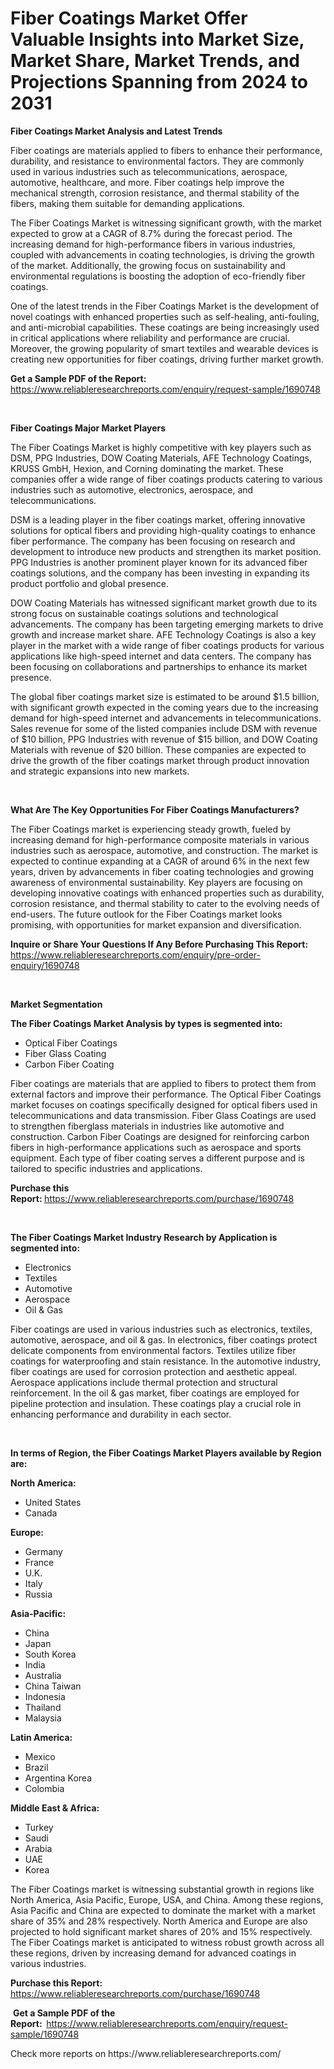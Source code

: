 <p><h1>Fiber Coatings Market Offer Valuable Insights into Market Size, Market Share, Market Trends, and Projections Spanning from 2024 to 2031</h1></p><p><strong>Fiber Coatings Market Analysis and Latest Trends</strong></p>
<p><p>Fiber coatings are materials applied to fibers to enhance their performance, durability, and resistance to environmental factors. They are commonly used in various industries such as telecommunications, aerospace, automotive, healthcare, and more. Fiber coatings help improve the mechanical strength, corrosion resistance, and thermal stability of the fibers, making them suitable for demanding applications.</p><p>The Fiber Coatings Market is witnessing significant growth, with the market expected to grow at a CAGR of 8.7% during the forecast period. The increasing demand for high-performance fibers in various industries, coupled with advancements in coating technologies, is driving the growth of the market. Additionally, the growing focus on sustainability and environmental regulations is boosting the adoption of eco-friendly fiber coatings.</p><p>One of the latest trends in the Fiber Coatings Market is the development of novel coatings with enhanced properties such as self-healing, anti-fouling, and anti-microbial capabilities. These coatings are being increasingly used in critical applications where reliability and performance are crucial. Moreover, the growing popularity of smart textiles and wearable devices is creating new opportunities for fiber coatings, driving further market growth.</p></p>
<p><strong>Get a Sample PDF of the Report:&nbsp;</strong> <a href="https://www.reliableresearchreports.com/enquiry/request-sample/1690748">https://www.reliableresearchreports.com/enquiry/request-sample/1690748</a></p>
<p>&nbsp;</p>
<p><strong>Fiber Coatings Major Market Players</strong></p>
<p><p>The Fiber Coatings Market is highly competitive with key players such as DSM, PPG Industries, DOW Coating Materials, AFE Technology Coatings, KRUSS GmbH, Hexion, and Corning dominating the market. These companies offer a wide range of fiber coatings products catering to various industries such as automotive, electronics, aerospace, and telecommunications.</p><p>DSM is a leading player in the fiber coatings market, offering innovative solutions for optical fibers and providing high-quality coatings to enhance fiber performance. The company has been focusing on research and development to introduce new products and strengthen its market position. PPG Industries is another prominent player known for its advanced fiber coatings solutions, and the company has been investing in expanding its product portfolio and global presence.</p><p>DOW Coating Materials has witnessed significant market growth due to its strong focus on sustainable coatings solutions and technological advancements. The company has been targeting emerging markets to drive growth and increase market share. AFE Technology Coatings is also a key player in the market with a wide range of fiber coatings products for various applications like high-speed internet and data centers. The company has been focusing on collaborations and partnerships to enhance its market presence.</p><p>The global fiber coatings market size is estimated to be around $1.5 billion, with significant growth expected in the coming years due to the increasing demand for high-speed internet and advancements in telecommunications. Sales revenue for some of the listed companies include DSM with revenue of $10 billion, PPG Industries with revenue of $15 billion, and DOW Coating Materials with revenue of $20 billion. These companies are expected to drive the growth of the fiber coatings market through product innovation and strategic expansions into new markets.</p></p>
<p>&nbsp;</p>
<p><strong>What Are The Key Opportunities For Fiber Coatings Manufacturers?</strong></p>
<p><p>The Fiber Coatings market is experiencing steady growth, fueled by increasing demand for high-performance composite materials in various industries such as aerospace, automotive, and construction. The market is expected to continue expanding at a CAGR of around 6% in the next few years, driven by advancements in fiber coating technologies and growing awareness of environmental sustainability. Key players are focusing on developing innovative coatings with enhanced properties such as durability, corrosion resistance, and thermal stability to cater to the evolving needs of end-users. The future outlook for the Fiber Coatings market looks promising, with opportunities for market expansion and diversification.</p></p>
<p><strong>Inquire or Share Your Questions If Any Before Purchasing This Report:</strong> <a href="https://www.reliableresearchreports.com/enquiry/pre-order-enquiry/1690748">https://www.reliableresearchreports.com/enquiry/pre-order-enquiry/1690748</a></p>
<p>&nbsp;</p>
<p><strong>Market Segmentation</strong></p>
<p><strong>The Fiber Coatings Market Analysis by types is segmented into:</strong></p>
<p><ul><li>Optical Fiber Coatings</li><li>Fiber Glass Coating</li><li>Carbon Fiber Coating</li></ul></p>
<p><p>Fiber coatings are materials that are applied to fibers to protect them from external factors and improve their performance. The Optical Fiber Coatings market focuses on coatings specifically designed for optical fibers used in telecommunications and data transmission. Fiber Glass Coatings are used to strengthen fiberglass materials in industries like automotive and construction. Carbon Fiber Coatings are designed for reinforcing carbon fibers in high-performance applications such as aerospace and sports equipment. Each type of fiber coating serves a different purpose and is tailored to specific industries and applications.</p></p>
<p><strong>Purchase this Report:&nbsp;</strong><a href="https://www.reliableresearchreports.com/purchase/1690748">https://www.reliableresearchreports.com/purchase/1690748</a></p>
<p>&nbsp;</p>
<p><strong>The Fiber Coatings Market Industry Research by Application is segmented into:</strong></p>
<p><ul><li>Electronics</li><li>Textiles</li><li>Automotive</li><li>Aerospace</li><li>Oil & Gas</li></ul></p>
<p><p>Fiber coatings are used in various industries such as electronics, textiles, automotive, aerospace, and oil & gas. In electronics, fiber coatings protect delicate components from environmental factors. Textiles utilize fiber coatings for waterproofing and stain resistance. In the automotive industry, fiber coatings are used for corrosion protection and aesthetic appeal. Aerospace applications include thermal protection and structural reinforcement. In the oil & gas market, fiber coatings are employed for pipeline protection and insulation. These coatings play a crucial role in enhancing performance and durability in each sector.</p></p>
<p>&nbsp;</p>
<p><strong>In terms of Region, the Fiber Coatings Market Players available by Region are:</strong></p>
<p>
    <p> <strong> North America: </strong>
        <ul>
            <li>United States</li>
            <li>Canada</li>
        </ul>
        </p> 
    <p> <strong> Europe: </strong>
        <ul>
            <li>Germany</li>
            <li>France</li>
            <li>U.K.</li>
            <li>Italy</li>
            <li>Russia</li>
        </ul>
        </p> 
    <p> <strong> Asia-Pacific: </strong>
        <ul>
            <li>China</li>
            <li>Japan</li>
            <li>South Korea</li>
            <li>India</li>
            <li>Australia</li>
            <li>China Taiwan</li>
            <li>Indonesia</li>
            <li>Thailand</li>
            <li>Malaysia</li>
        </ul>
        </p> 
    <p> <strong> Latin America: </strong>
        <ul>
            <li>Mexico</li>
            <li>Brazil</li>
            <li>Argentina Korea</li>
            <li>Colombia</li>
        </ul>
        </p> 
    <p> <strong> Middle East & Africa: </strong>
        <ul>
            <li>Turkey</li>
            <li>Saudi</li>
            <li>Arabia</li>
            <li>UAE</li>
            <li>Korea</li>
        </ul>
    </p>
    </p>
<p><p>The Fiber Coatings market is witnessing substantial growth in regions like North America, Asia Pacific, Europe, USA, and China. Among these regions, Asia Pacific and China are expected to dominate the market with a market share of 35% and 28% respectively. North America and Europe are also projected to hold significant market shares of 20% and 15% respectively. The Fiber Coatings market is anticipated to witness robust growth across all these regions, driven by increasing demand for advanced coatings in various industries.</p></p>
<p><strong>Purchase this Report: </strong><a href="https://www.reliableresearchreports.com/purchase/1690748">https://www.reliableresearchreports.com/purchase/1690748</a></p>
<p>&nbsp;<strong>Get a Sample PDF of the Report:&nbsp;&nbsp;</strong><a href="https://www.reliableresearchreports.com/enquiry/request-sample/1690748">https://www.reliableresearchreports.com/enquiry/request-sample/1690748</a></p>
<p><strong></strong></p>
<p>Check more reports on https://www.reliableresearchreports.com/</p>